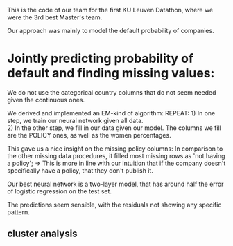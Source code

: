 This is the code of our team for the first KU Leuven Datathon, where we were the 3rd best Master's team.

Our approach was mainly to model the default probability of companies.


# Jointly predicting probability of default and finding missing values:
  We do not use the categorical country columns that do not seem needed given the continuous ones.

  We derived and implemented an EM-kind of algorithm:
  REPEAT:
	1) In one step, we train our neural network given all data.  
	2) In the other step, we fill in our data given our model. The columns we fill are the POLICY ones, as well as the women percentages.

  This gave us a nice insight on the missing policy columns:
  In comparison to the other missing data procedures, it filled most missing rows as 'not having a policy';
     => This is more in line with our intuition that if the company doesn't specifically have a policy, that they don't publish it.
     
  Our best neural network is a two-layer model, that has around half the error of logistic regression on the test set.

  The predictions seem sensible, with the residuals not showing any specific pattern.


## cluster analysis

